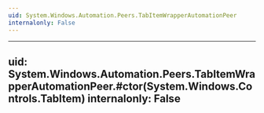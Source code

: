 ```yaml
---
uid: System.Windows.Automation.Peers.TabItemWrapperAutomationPeer
internalonly: False
---
```


---
uid: System.Windows.Automation.Peers.TabItemWrapperAutomationPeer.#ctor(System.Windows.Controls.TabItem)
internalonly: False
---
